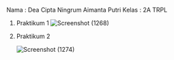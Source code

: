 Nama : Dea Cipta Ningrum Aimanta Putri
Kelas : 2A TRPL 
1. Praktikum 1
   ![Screenshot (1268)](https://github.com/user-attachments/assets/4df0e17a-bc8f-4432-9920-2f81e3821153)

3. Praktikum 2

   ![Screenshot (1274)](https://github.com/user-attachments/assets/e6f1794b-f98f-4d9e-be69-d3ad8986a772)
